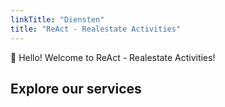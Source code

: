 ```yaml
---
linkTitle: "Diensten"
title: "ReAct - Realestate Activities"
---
```


👋 Hello! Welcome to ReAct - Realestate Activities!

<!--more-->

## Explore our services

